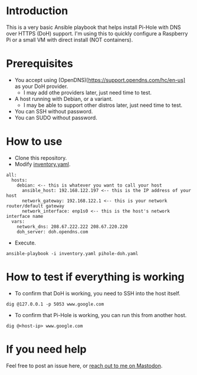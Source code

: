 # Introduction
This is a very basic Ansible playbook that helps install Pi-Hole with DNS over HTTPS (DoH) support.
I'm using this to quickly configure a Raspberry Pi or a small VM with direct install (NOT containers).

# Prerequisites
- You accept using (OpenDNS)[https://support.opendns.com/hc/en-us] as your DoH provider.
  - I may add othe providers later, just need time to test.
- A host running with Debian, or a variant.
  - I may be able to support other distros later, just need time to test.
- You can SSH without password.
- You can SUDO without password.

# How to use
- Clone this repository.
- Modify [inventory.yaml](inventory.yaml).
```
all:
  hosts:
    debian: <-- this is whatever you want to call your host
      ansible_host: 192.168.122.197 <-- this is the IP address of your host
      network_gateway: 192.168.122.1 <-- this is your network router/default gateway
      network_interface: enp1s0 <-- this is the host's network interface name
  vars:
    network_dns: 208.67.222.222 208.67.220.220
    doh_server: doh.opendns.com
```
- Execute.
```
ansible-playbook -i inventory.yaml pihole-doh.yaml
```

# How to test if everything is working
- To confirm that DoH is working, you need to SSH into the host itself.
```
dig @127.0.0.1 -p 5053 www.google.com
```
- To confirm that Pi-Hole is working, you can run this from another host.
```
dig @<host-ip> www.google.com
```

# If you need help
Feel free to post an issue here, or [reach out to me on Mastodon](https://hachyderm.io/@badnetmask).
